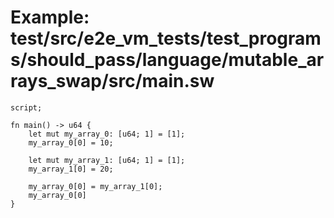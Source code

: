 # Example: test/src/e2e_vm_tests/test_programs/should_pass/language/mutable_arrays_swap/src/main.sw

```sway
script;

fn main() -> u64 {
    let mut my_array_0: [u64; 1] = [1];
    my_array_0[0] = 10;

    let mut my_array_1: [u64; 1] = [1];
    my_array_1[0] = 20;

    my_array_0[0] = my_array_1[0];
    my_array_0[0]
}

```
